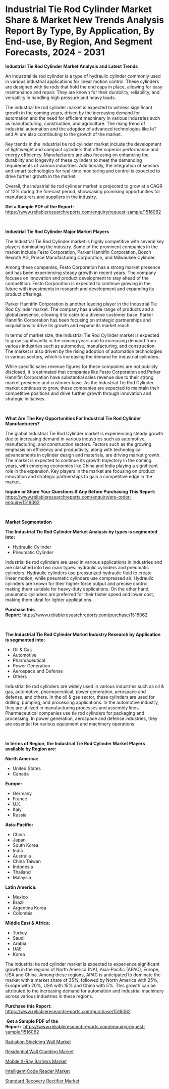 <p><h1>Industrial Tie Rod Cylinder Market Share & Market New Trends Analysis Report By Type, By Application, By End-use, By Region, And Segment Forecasts, 2024 - 2031</h1></p><p><strong>Industrial Tie Rod Cylinder Market Analysis and Latest Trends</strong></p>
<p><p>An industrial tie rod cylinder is a type of hydraulic cylinder commonly used in various industrial applications for linear motion control. These cylinders are designed with tie rods that hold the end caps in place, allowing for easy maintenance and repair. They are known for their durability, reliability, and versatility in handling high pressure and heavy loads.</p><p>The industrial tie rod cylinder market is expected to witness significant growth in the coming years, driven by the increasing demand for automation and the need for efficient machinery in various industries such as manufacturing, construction, and agriculture. The rising trend of industrial automation and the adoption of advanced technologies like IoT and AI are also contributing to the growth of the market.</p><p>Key trends in the industrial tie rod cylinder market include the development of lightweight and compact cylinders that offer superior performance and energy efficiency. Manufacturers are also focusing on enhancing the durability and longevity of these cylinders to meet the demanding requirements of various industries. Additionally, the integration of sensors and smart technologies for real-time monitoring and control is expected to drive further growth in the market.</p><p>Overall, the industrial tie rod cylinder market is projected to grow at a CAGR of 12% during the forecast period, showcasing promising opportunities for manufacturers and suppliers in the industry.</p></p>
<p><strong>Get a Sample PDF of the Report:&nbsp;</strong> <a href="https://www.reliableresearchreports.com/enquiry/request-sample/1516062">https://www.reliableresearchreports.com/enquiry/request-sample/1516062</a></p>
<p>&nbsp;</p>
<p><strong>Industrial Tie Rod Cylinder Major Market Players</strong></p>
<p><p>The Industrial Tie Rod Cylinder market is highly competitive with several key players dominating the industry. Some of the prominent companies in the market include Festo Corporation, Parker Hannifin Corporation, Bosch Rexroth AG, Prince Manufacturing Corporation, and Milwaukee Cylinder.</p><p>Among these companies, Festo Corporation has a strong market presence and has been experiencing steady growth in recent years. The company focuses on innovation and product development to stay ahead of the competition. Festo Corporation is expected to continue growing in the future with investments in research and development and expanding its product offerings.</p><p>Parker Hannifin Corporation is another leading player in the Industrial Tie Rod Cylinder market. The company has a wide range of products and a global presence, allowing it to cater to a diverse customer base. Parker Hannifin Corporation has been focusing on strategic partnerships and acquisitions to drive its growth and expand its market reach.</p><p>In terms of market size, the Industrial Tie Rod Cylinder market is expected to grow significantly in the coming years due to increasing demand from various industries such as automotive, manufacturing, and construction. The market is also driven by the rising adoption of automation technologies in various sectors, which is increasing the demand for industrial cylinders.</p><p>While specific sales revenue figures for these companies are not publicly disclosed, it is estimated that companies like Festo Corporation and Parker Hannifin Corporation have substantial sales revenue due to their strong market presence and customer base. As the Industrial Tie Rod Cylinder market continues to grow, these companies are expected to maintain their competitive positions and drive further growth through innovation and strategic initiatives.</p></p>
<p>&nbsp;</p>
<p><strong>What Are The Key Opportunities For Industrial Tie Rod Cylinder Manufacturers?</strong></p>
<p><p>The global Industrial Tie Rod Cylinder market is experiencing steady growth due to increasing demand in various industries such as automotive, manufacturing, and construction sectors. Factors such as the growing emphasis on efficiency and productivity, along with technological advancements in cylinder design and materials, are driving market growth. The market is expected to continue its growth trajectory in the coming years, with emerging economies like China and India playing a significant role in the expansion. Key players in the market are focusing on product innovation and strategic partnerships to gain a competitive edge in the market.</p></p>
<p><strong>Inquire or Share Your Questions If Any Before Purchasing This Report:</strong> <a href="https://www.reliableresearchreports.com/enquiry/pre-order-enquiry/1516062">https://www.reliableresearchreports.com/enquiry/pre-order-enquiry/1516062</a></p>
<p>&nbsp;</p>
<p><strong>Market Segmentation</strong></p>
<p><strong>The Industrial Tie Rod Cylinder Market Analysis by types is segmented into:</strong></p>
<p><ul><li>Hydraulic Cylinder</li><li>Pneumatic Cylinder</li></ul></p>
<p><p>Industrial tie rod cylinders are used in various applications in industries and are classified into two main types: hydraulic cylinders and pneumatic cylinders. Hydraulic cylinders use pressurized hydraulic fluid to create linear motion, while pneumatic cylinders use compressed air. Hydraulic cylinders are known for their higher force output and precise control, making them suitable for heavy-duty applications. On the other hand, pneumatic cylinders are preferred for their faster speed and lower cost, making them ideal for lighter applications.</p></p>
<p><strong>Purchase this Report:&nbsp;</strong><a href="https://www.reliableresearchreports.com/purchase/1516062">https://www.reliableresearchreports.com/purchase/1516062</a></p>
<p>&nbsp;</p>
<p><strong>The Industrial Tie Rod Cylinder Market Industry Research by Application is segmented into:</strong></p>
<p><ul><li>Oil & Gas</li><li>Automotive</li><li>Pharmaceutical</li><li>Power Generation</li><li>Aerospace and Defense</li><li>Others</li></ul></p>
<p><p>Industrial tie rod cylinders are widely used in various industries such as oil & gas, automotive, pharmaceutical, power generation, aerospace and defense, and others. In the oil & gas sector, these cylinders are used for drilling, pumping, and processing applications. In the automotive industry, they are utilized in manufacturing processes and assembly lines. Pharmaceutical companies use tie rod cylinders for packaging and processing. In power generation, aerospace and defense industries, they are essential for various equipment and machinery operations.</p></p>
<p>&nbsp;</p>
<p><strong>In terms of Region, the Industrial Tie Rod Cylinder Market Players available by Region are:</strong></p>
<p>
    <p> <strong> North America: </strong>
        <ul>
            <li>United States</li>
            <li>Canada</li>
        </ul>
        </p> 
    <p> <strong> Europe: </strong>
        <ul>
            <li>Germany</li>
            <li>France</li>
            <li>U.K.</li>
            <li>Italy</li>
            <li>Russia</li>
        </ul>
        </p> 
    <p> <strong> Asia-Pacific: </strong>
        <ul>
            <li>China</li>
            <li>Japan</li>
            <li>South Korea</li>
            <li>India</li>
            <li>Australia</li>
            <li>China Taiwan</li>
            <li>Indonesia</li>
            <li>Thailand</li>
            <li>Malaysia</li>
        </ul>
        </p> 
    <p> <strong> Latin America: </strong>
        <ul>
            <li>Mexico</li>
            <li>Brazil</li>
            <li>Argentina Korea</li>
            <li>Colombia</li>
        </ul>
        </p> 
    <p> <strong> Middle East & Africa: </strong>
        <ul>
            <li>Turkey</li>
            <li>Saudi</li>
            <li>Arabia</li>
            <li>UAE</li>
            <li>Korea</li>
        </ul>
    </p>
    </p>
<p><p>The industrial tie rod cylinder market is expected to experience significant growth in the regions of North America (NA), Asia-Pacific (APAC), Europe, USA and China. Among these regions, APAC is anticipated to dominate the market with a market share of 35%, followed by North America with 25%, Europe with 20%, USA with 15% and China with 5%. This growth can be attributed to the increasing demand for automation and industrial machinery across various industries in these regions.</p></p>
<p><strong>Purchase this Report: </strong><a href="https://www.reliableresearchreports.com/purchase/1516062">https://www.reliableresearchreports.com/purchase/1516062</a></p>
<p>&nbsp;<strong>Get a Sample PDF of the Report:&nbsp;&nbsp;</strong><a href="https://www.reliableresearchreports.com/enquiry/request-sample/1516062">https://www.reliableresearchreports.com/enquiry/request-sample/1516062</a></p>
<p><strong></strong></p>
<p><p><a href="https://eight-handstand-8fb.notion.site/Radiation-Shielding-Wall-Market-Size-Reflecting-a-Forecast-Till-2031-Market-By-Type-By-Application-0c3136f3d9f44620abb76b8162751eed">Radiation Shielding Wall Market</a></p><p><a href="https://view.publitas.com/reportprime-1/residential-wall-cladding-market-size-share-trends-analysis-report-by-application-regional-outlook-competitive-strategies-and-segment-forecasts-2024-2031/">Residential Wall Cladding Market</a></p><p><a href="https://skillful-vermicelli-b89.notion.site/Mobile-X-Ray-Barriers-Market-Size-Share-Trends-Analysis-Report-By-Application-Regional-Outlook--8b603f6ef1e749b4afc0b21fc5c72070">Mobile X-Ray Barriers Market</a></p><p><a href="https://simplistic-meeting-7ee.notion.site/Intelligent-Code-Reader-Market-Challenges-Opportunities-and-Growth-Drivers-and-Major-Market-Playe-2edeaf272cc842c1a7ffe1adea76b69f">Intelligent Code Reader Market</a></p><p><a href="https://view.publitas.com/reportprime-1/standard-recovery-rectifier-market-research-report-the-key-to-successful-business-strategy-forecasted-for-period-from-2024-2031/">Standard Recovery Rectifier Market</a></p></p>